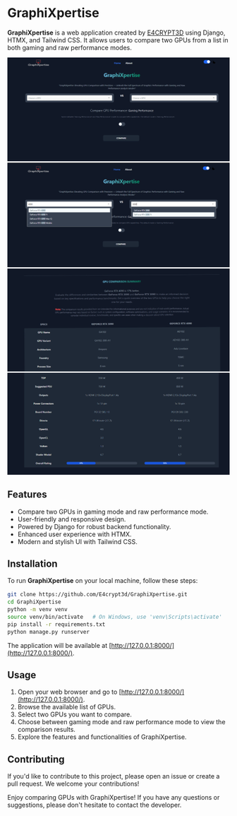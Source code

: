 # GraphiXpertise

**GraphiXpertise** is a web application created by [E4CRYPT3D](https://github.com/E4crypt3d) using Django, HTMX, and Tailwind CSS. It allows users to compare two GPUs from a list in both gaming and raw performance modes.

![Demo Screenshot 1](/demo/screenshot1.png)
![Demo Screenshot 2](/demo/screenshot2.png)
![Demo Screenshot 3](/demo/screenshot3.png)
![Demo Screenshot 4](/demo/screenshot4.png)

## Features

- Compare two GPUs in gaming mode and raw performance mode.
- User-friendly and responsive design.
- Powered by Django for robust backend functionality.
- Enhanced user experience with HTMX.
- Modern and stylish UI with Tailwind CSS.

## Installation

To run **GraphiXpertise** on your local machine, follow these steps:

   ```bash
   git clone https://github.com/E4crypt3d/GraphiXpertise.git
   cd GraphiXpertise
   python -m venv venv
   source venv/bin/activate   # On Windows, use 'venv\Scripts\activate'
   pip install -r requirements.txt
   python manage.py runserver

   ```
The application will be available at [http://127.0.0.1:8000/](http://127.0.0.1:8000/).

## Usage

1. Open your web browser and go to [http://127.0.0.1:8000/](http://127.0.0.1:8000/).
2. Browse the available list of GPUs.
3. Select two GPUs you want to compare.
4. Choose between gaming mode and raw performance mode to view the comparison results.
5. Explore the features and functionalities of GraphiXpertise.

## Contributing

If you'd like to contribute to this project, please open an issue or create a pull request. We welcome your contributions!

Enjoy comparing GPUs with GraphiXpertise! If you have any questions or suggestions, please don't hesitate to contact the developer.
